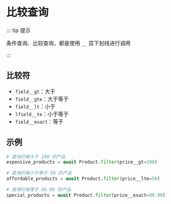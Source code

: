 # 比较查询

::: tip 提示

条件查询、比较查询，都是使用 `__` 双下划线进行调用

:::

## 比较符

- `field__gt`：大于
- `field__gte`：大于等于
- `field__lt`：小于
- `lfield__te`：小于等于
- `field__exact`：等于



## 示例

``` python
# 查询价格大于 100 的产品
expensive_products = await Product.filter(price__gt=100)

# 查询价格小于等于 50 的产品
affordable_products = await Product.filter(price__lte=50)

# 查询价格等于 99.99 的产品
special_products = await Product.filter(price__exact=99.99)
```

